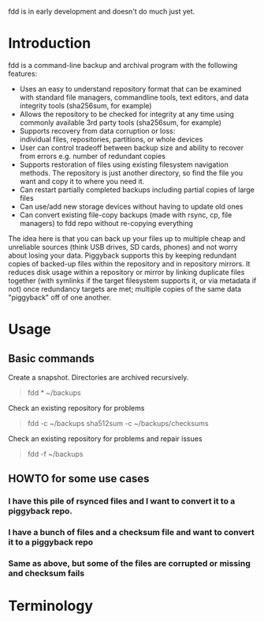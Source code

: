 
fdd is in early development and doesn't do much just yet.

# Introduction

fdd is a command-line backup and archival program with the 
following features:
- Uses an easy to understand repository format that can be examined with 
  standard file managers, commandline tools, text editors, and data 
  integrity tools (sha256sum, for example)
- Allows the repository to be checked for integrity at any time using 
  commonly available 3rd party tools (sha256sum, for example)
- Supports recovery from data corruption or loss:  
  individual files, repositories, partitions, or whole devices
- User can control tradeoff between backup size and ability to recover 
  from errors e.g. number of redundant copies
- Supports restoration of files using existing filesystem navigation
  methods.  The repository is just another directory, so find the file
  you want and copy it to where you need it.
- Can restart partially completed backups including partial copies of
  large files
- Can use/add new storage devices without having to update old ones
- Can convert existing file-copy backups (made with rsync, cp, file
  managers) to fdd repo without re-copying everything

The idea here is that you can back up your files up to multiple cheap
and unreliable sources (think USB drives, SD cards, phones) and not
worry about losing your data.  Piggyback supports this by keeping
redundant copies of backed-up files within the repository and in
repository mirrors. It reduces disk usage within a repository or
mirror by linking duplicate files together (with symlinks if the
target filesystem supports it, or via metadata if not) once redundancy
targets are met; multiple copies of the same data "piggyback" off of
one another.

# Usage

## Basic commands

Create a snapshot.  Directories are archived recursively.
> fdd * ~/backups

Check an existing repository for problems
> fdd -c ~/backups 
> sha512sum -c ~/backups/checksums

Check an existing repository for problems and repair issues
> fdd -f ~/backups 

## HOWTO for some use cases

### I have this pile of rsynced files and I want to convert it to a piggyback repo.

### I have a bunch of files and a checksum file and want to convert it to a piggyback repo

### Same as above, but some of the files are corrupted or missing and checksum fails

# Terminology
